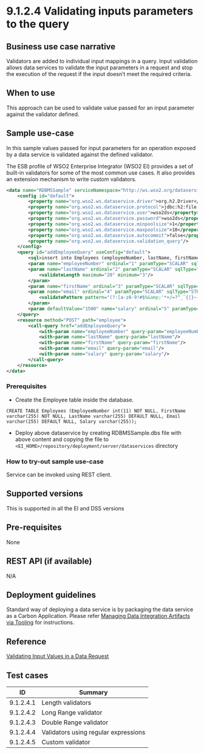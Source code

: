# 9.1.2.4 Validating inputs parameters to the query

## Business use case narrative

Validators are added to individual input mappings in a query. Input validation allows data services to validate the 
input parameters in a request and stop the execution of the request if the input doesn’t meet the required criteria. 


## When to use
This approach can be used to validate value passed for an input parameter against the validator defined. 

## Sample use-case
In this sample values passed for input parameters for an operation exposed by a data service is validated against the
defined validator.

The ESB profile of WSO2 Enterprise Integrator (WSO2 EI) provides a set of built-in validators for some of the most 
common use cases. It also provides an extension mechanism to write custom validators.

```xml
<data name="RDBMSSample" serviceNamespace="http://ws.wso2.org/dataservice/samples/rdbms_sample">
    <config id="default">
        <property name="org.wso2.ws.dataservice.driver">org.h2.Driver</property>
        <property name="org.wso2.ws.dataservice.protocol">jdbc:h2:file:./samples/data-services/database/DATA_SERV_SAMP</property>
        <property name="org.wso2.ws.dataservice.user">wso2ds</property>
        <property name="org.wso2.ws.dataservice.password">wso2ds</property>
        <property name="org.wso2.ws.dataservice.minpoolsize">1</property>
        <property name="org.wso2.ws.dataservice.maxpoolsize">10</property>
        <property name="org.wso2.ws.dataservice.autocommit">false</property>
        <property name="org.wso2.ws.dataservice.validation_query"/>
    </config>
    <query id="addEmployeeQuery" useConfig="default">
        <sql>insert into Employees (employeeNumber, lastName, firstName, email, salary) values(:employeeNumber,:lastName,:firstName,:email,:salary)</sql>
        <param name="employeeNumber" ordinal="1" paramType="SCALAR" sqlType="INTEGER" type="IN"/>
        <param name="lastName" ordinal="2" paramType="SCALAR" sqlType="STRING" type="IN">
            <validateLength maximum="20" minimum="3"/>
        </param>
        <param name="firstName" ordinal="3" paramType="SCALAR" sqlType="STRING" type="IN"/>
        <param name="email" ordinal="4" paramType="SCALAR" sqlType="STRING" type="IN">
            <validatePattern pattern="(?:[a-z0-9!#$%&amp;'*+/=?^_`{|}~-]+(?:\.[a-z0-9!#$%&amp;'*+/=?^_`{|}~-]+)*|&quot;(?:[\x01-\x08\x0b\x0c\x0e-\x1f\x21\x23-\x5b\x5d-\x7f]|\\[\x01-\x09\x0b\x0c\x0e-\x7f])*&quot;)@(?:(?:[a-z0-9](?:[a-z0-9-]*[a-z0-9])?\.)+[a-z0-9](?:[a-z0-9-]*[a-z0-9])?|\[(?:(?:25[0-5]|2[0-4][0-9]|[01]?[0-9][0-9]?)\.){3}(?:25[0-5]|2[0-4][0-9]|[01]?[0-9][0-9]?|[a-z0-9-]*[a-z0-9]:(?:[\x01-\x08\x0b\x0c\x0e-\x1f\x21-\x5a\x53-\x7f]|\\[\x01-\x09\x0b\x0c\x0e-\x7f])+)\])"/>
        </param>
        <param defaultValue="1500" name="salary" ordinal="5" paramType="SCALAR" sqlType="DOUBLE" type="IN"/>
    </query>
    <resource method="POST" path="employee">
        <call-query href="addEmployeeQuery">
            <with-param name="employeeNumber" query-param="employeeNumber"/>
            <with-param name="lastName" query-param="lastName"/>
            <with-param name="firstName" query-param="firstName"/>
            <with-param name="email" query-param="email"/>
            <with-param name="salary" query-param="salary"/>
        </call-query>
    </resource>
</data>
```

### Prerequisites
* Create the Employee table inside the database.
```
CREATE TABLE Employees (EmployeeNumber int(11) NOT NULL, FirstName varchar(255) NOT NULL, LastName varchar(255) DEFAULT NULL, Email varchar(255) DEFAULT NULL, Salary varchar(255));
```
* Deploy above dataservice by creating RDBMSSample.dbs file with above content and copying the file to 
```<EI_HOME>/repository/deployment/server/dataservices``` directory

### How to try-out sample use-case
Service can be invoked using REST client.

## Supported versions
This is supported in all the EI and DSS versions

## Pre-requisites
None

## REST API (if available)
N/A

## Deployment guidelines
Standard way of deploying a data service is by packaging the data service as a Carbon Application. Please refer 
[Managing Data Integration Artifacts via Tooling](https://docs.wso2.com/display/EI640/Managing+Data+Integration+Artifacts+via+Tooling) for instructions.

## Reference
[Validating Input Values in a Data Request](https://docs.wso2.com/display/EI640/Validating+Input+Values+in+a+Data+Request)

## Test cases

|      ID       | Summary |
| ------------- | ------------- |
| 9.1.2.4.1     | Length validators |
| 9.1.2.4.2     | Long Range validator |
| 9.1.2.4.3     | Double Range validator |
| 9.1.2.4.4     | Validators using regular expressions |
| 9.1.2.4.5     | Custom validator |